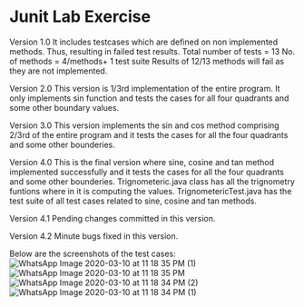 # Junit Lab Exercise
Version 1.0
It includes testcases which are defined on non implemented methods. Thus, resulting in failed test results.
Total number of tests = 13
No. of methods = 4/methods+ 1 test suite
Results of 12/13 methods will fail as they are not implemented.

Version 2.0 
This version is 1/3rd implementation of the entire program. It only implements sin function and tests the cases for all four quadrants and some other boundary values.

Version 3.0
This version implements the sin and cos method comprising 2/3rd of the entire program and it tests the cases for all the four quadrants and some other bounderies.

Version 4.0
This is the final version where sine, cosine and tan method implemented successfully and it tests the cases for all the four quadrants and some other bounderies.
Trignometeric.java class has all the trignometry funtions where in it is computing the values. TrignometericTest.java has the test suite of all test cases related to sine, cosine and tan methods. 

Version 4.1
Pending changes committed in this version.

Version 4.2
Minute bugs fixed in this version.


Below are the screenshots of the test cases:
![WhatsApp Image 2020-03-10 at 11 18 35 PM (1)](https://user-images.githubusercontent.com/60457277/76379945-dfedcf00-6327-11ea-9fba-9c9bb3d0ebd6.jpeg)
![WhatsApp Image 2020-03-10 at 11 18 35 PM](https://user-images.githubusercontent.com/60457277/76379970-f09e4500-6327-11ea-9ec8-babf6a7374cc.jpeg)
![WhatsApp Image 2020-03-10 at 11 18 34 PM (2)](https://user-images.githubusercontent.com/60457277/76379974-f1cf7200-6327-11ea-884b-8b174312c589.jpeg)
![WhatsApp Image 2020-03-10 at 11 18 34 PM (1)](https://user-images.githubusercontent.com/60457277/76379977-f3993580-6327-11ea-9ff5-1ec328477e2c.jpeg)



